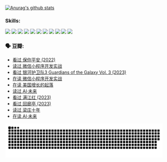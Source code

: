 
[![Anurag's github stats](https://github-readme-stats.vercel.app/api?username=w940853815)](https://github.com/anuraghazra/github-readme-stats)

### Skills:

<code><img height="32" src="https://cdn.jsdelivr.net/npm/simple-icons@v5/icons/python.svg"></code>
<code><img height="32" src="https://cdn.jsdelivr.net/npm/simple-icons@v5/icons/javascript.svg"></code>
<code><img height="32" src="https://cdn.jsdelivr.net/npm/simple-icons@v5/icons/django.svg"></code>
<code><img height="32" src="https://cdn.jsdelivr.net/npm/simple-icons@v5/icons/flask.svg"></code>
<code><img height="32" src="https://cdn.jsdelivr.net/npm/simple-icons@v5/icons/vuetify.svg"></code>
<code><img height="32" src="https://cdn.jsdelivr.net/npm/simple-icons@v5/icons/git.svg"></code>
<code><img height="32" src="https://cdn.jsdelivr.net/npm/simple-icons@v5/icons/docker.svg"></code>
<code><img height="32" src="https://cdn.jsdelivr.net/npm/simple-icons@v5/icons/postgresql.svg"></code>
<code><img height="32" src="https://cdn.jsdelivr.net/npm/simple-icons@v5/icons/elasticsearch.svg"></code>
<code><img height="32" src="https://cdn.jsdelivr.net/npm/simple-icons@v5/icons/macos.svg"></code>
<code><img height="32" src="https://cdn.jsdelivr.net/npm/simple-icons@v5/icons/linux.svg"></code>

### 🗣 豆瓣:

<!-- DOUBAN-ACTIVITIES:START -->
- [看过 保你平安‎ (2022)](https://www.douban.com/people/136069238/status/4239139510/?_i=84361507)
- [读过 微信小程序开发实战](https://www.douban.com/people/136069238/status/4237321528/?_i=84361507)
- [看过 银河护卫队3 Guardians of the Galaxy Vol. 3‎ (2023)](https://www.douban.com/people/136069238/status/4236631849/?_i=84361507)
- [在读 微信小程序开发实战](https://www.douban.com/people/136069238/status/4230177692/?_i=84361507)
- [在读 美国增长的起落](https://www.douban.com/people/136069238/status/4220055912/?_i=84361507)
- [读过 AI·未来](https://www.douban.com/people/136069238/status/4220054171/?_i=84361507)
- [看过 满江红‎ (2023)](https://www.douban.com/people/136069238/status/4219146433/?_i=84361507)
- [看过 回廊亭‎ (2023)](https://www.douban.com/people/136069238/status/4215992758/?_i=84361507)
- [读过 梁庄十年](https://www.douban.com/people/136069238/status/4206664969/?_i=84361507)
- [在读 AI·未来](https://www.douban.com/people/136069238/status/4206653520/?_i=84361507)
<!-- DOUBAN-ACTIVITIES:END -->


![Snake animation](https://raw.githubusercontent.com/w940853815/w940853815/output/github-contribution-grid-snake.svg)

<!--
**w940853815/w940853815** is a ✨ _special_ ✨ repository because its `README.md` (this file) appears on your GitHub profile.

Here are some ideas to get you started:

- 🔭 I’m currently working on ...
- 🌱 I’m currently learning ...
- 👯 I’m looking to collaborate on ...
- 🤔 I’m looking for help with ...
- 💬 Ask me about ...
- 📫 How to reach me: ...
- 😄 Pronouns: ...
- ⚡ Fun fact: ...
-->
